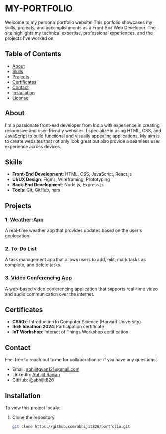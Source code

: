 # MY-PORTFOLIO

Welcome to my personal portfolio website! This portfolio showcases my skills, projects, and accomplishments as a Front-End Web Developer. The site highlights my technical expertise, professional experiences, and the projects I've worked on.

## Table of Contents
- [About](#about)
- [Skills](#skills)
- [Projects](#projects)
- [Certificates](#certificates)
- [Contact](#contact)
- [Installation](#installation)
- [License](#license)

## About
I'm a passionate front-end developer from India with experience in creating responsive and user-friendly websites. I specialize in using HTML, CSS, and JavaScript to build functional and visually appealing applications. My aim is to create websites that not only look great but also provide a seamless user experience across devices.

## Skills
- **Front-End Development**: HTML, CSS, JavaScript, React.js
- **UI/UX Design**: Figma, Wireframing, Prototyping
- **Back-End Development**: Node.js, Express.js
- **Tools**: Git, GitHub, npm

## Projects

### 1. [Weather-App](https://github.com/abhijit826/WEATHER-APP)
A real-time weather app that provides updates based on the user's geolocation.

### 2. [To-Do List](https://github.com/abhijit826/TO-DO-LIST)
A task management app that allows users to add, edit, mark tasks as complete, and delete tasks.

### 3. [Video Conferencing App](https://github.com/abhijit826/video-con)
A web-based video conferencing application that supports real-time video and audio communication over the internet.

## Certificates
- **CS50x**: Introduction to Computer Science (Harvard University)
- **IEEE Ideathon 2024**: Participation certificate
- **IoT Workshop**: Internet of Things Workshop certification

## Contact
Feel free to reach out to me for collaboration or if you have any questions!

- Email: abhijitgyan121@gmail.com
- LinkedIn: [Abhijit Ranjan](https://www.linkedin.com/in/abhijit-ranjan-3b5399288/)
- GitHub: [@abhijit826](https://github.com/abhijit826)

## Installation
To view this project locally:
1. Clone the repository:
   ```bash
   git clone https://github.com/abhijit826/portfolio.git

